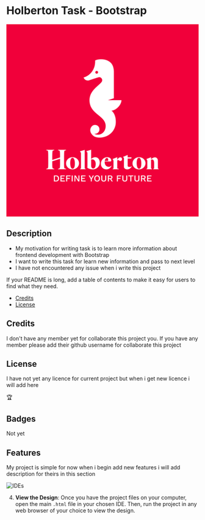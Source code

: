 
# Holberton Task - Bootstrap

![copy-repo-link](./flexbox/images/holberton_logo.jpg)
           

## Description

- My motivation for writing task is to learn more information about frontend development with Bootstrap
- I want to write this task for learn new information and pass to next  level 
- I have not encountered  any issue when i write this project



If your README is long, add a table of contents to make it easy for users to find what they need.

- [Credits](#credits)
- [License](#license)



## Credits

I don't have any member yet for collaborate this project you. If you have any member please add their github username for collaborate this project 

## License
I have not yet any licence for current project but when i get new licence i will add here

🏆 

## Badges
Not yet 

## Features

My project is simple for now when i begin add new features i will add description for theirs in this section

![IDEs](html_advanced/assets/images/IDEs.png)

4. **View the Design**: Once you have the project files on your computer, open the main `.html` file in your chosen IDE. Then, run the project in any web browser of your choice to view the design.